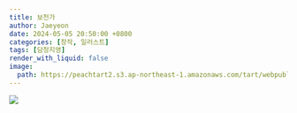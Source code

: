 ```yaml
---
title: 보천가
author: Jaeyeon
date: 2024-05-05 20:50:00 +0800
categories: [창작, 일러스트]
tags: [담청지영]
render_with_liquid: false
image:
  path: https://peachtart2.s3.ap-northeast-1.amazonaws.com/tart/webpublic-ccd954d9-aa12-47f3-ba68-ea0d806fdd1e.png
---
```


![](https://peachtart2.s3.ap-northeast-1.amazonaws.com/tart/webpublic-ccd954d9-aa12-47f3-ba68-ea0d806fdd1e.png)